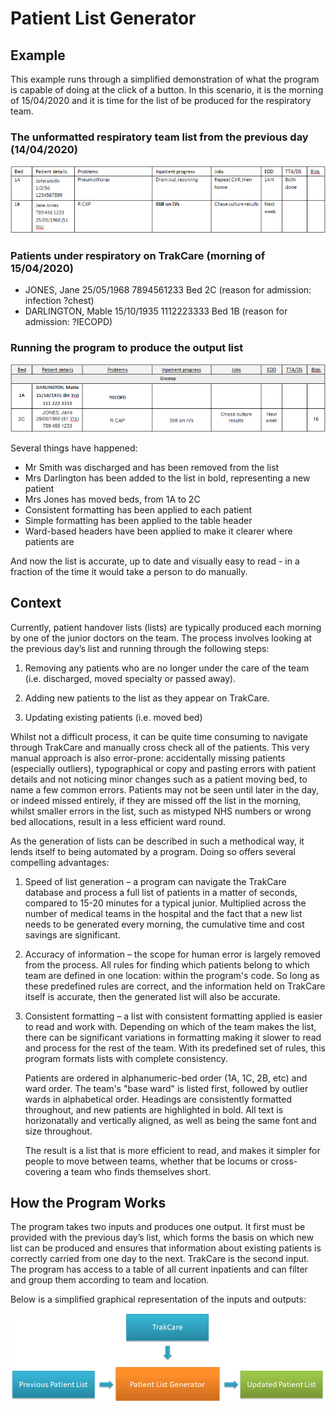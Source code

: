 # Patient List Generator

## Example

This example runs through a simplified demonstration of what the program is capable of doing at the click of a button. In this scenario, it is the morning of 15/04/2020 and it is time for the list of be produced for the respiratory team.

### The unformatted respiratory team list from the previous day (14/04/2020)

![Unformatted input list](https://github.com/mfreeborn/patient-list-generator/blob/master/images/unformatted-list-example.png?raw=true)

### Patients under respiratory on TrakCare (morning of 15/04/2020)

- JONES, Jane 25/05/1968 7894561233 Bed 2C (reason for admission: infection ?chest)
- DARLINGTON, Mable 15/10/1935 1112223333 Bed 1B (reason for admission: ?IECOPD)

### Running the program to produce the output list

![Formatted and updated output list](https://github.com/mfreeborn/patient-list-generator/blob/master/images/formatted-list-example.png?raw=true)

Several things have happened:

- Mr Smith was discharged and has been removed from the list
- Mrs Darlington has been added to the list in bold, representing a new patient
- Mrs Jones has moved beds, from 1A to 2C
- Consistent formatting has been applied to each patient
- Simple formatting has been applied to the table header
- Ward-based headers have been applied to make it clearer where patients are

And now the list is accurate, up to date and visually easy to read - in a fraction of the time it would take a person to do manually.

## Context

Currently, patient handover lists (lists) are typically produced each morning by one of the junior doctors on the team. The process involves looking at the previous day’s list and running through the following steps:

1. Removing any patients who are no longer under the care of the team (i.e. discharged, moved specialty or passed away).

2. Adding new patients to the list as they appear on TrakCare.

3. Updating existing patients (i.e. moved bed)

Whilst not a difficult process, it can be quite time consuming to navigate through TrakCare and manually cross check all of the patients. This very manual approach is also error-prone: accidentally missing patients (especially outliers), typographical or copy and pasting errors with patient details and not noticing minor changes such as a patient moving bed, to name a few common errors. Patients may not be seen until later in the day, or indeed missed entirely, if they are missed off the list in the morning, whilst smaller errors in the list, such as mistyped NHS numbers or wrong bed allocations, result in a less efficient ward round.

As the generation of lists can be described in such a methodical way, it lends itself to being automated by a program. Doing so offers several compelling advantages:

1. Speed of list generation – a program can navigate the TrakCare database and process a full list of patients in a matter of seconds, compared to 15-20 minutes for a typical junior. Multiplied across the number of medical teams in the hospital and the fact that a new list needs to be generated every morning, the cumulative time and cost savings are significant.

2. Accuracy of information – the scope for human error is largely removed from the process. All rules for finding which patients belong to which team are defined in one location: within the program's code. So long as these predefined rules are correct, and the information held on TrakCare itself is accurate, then the generated list will also be accurate.

3. Consistent formatting – a list with consistent formatting applied is easier to read and work with. Depending on which of the team makes the list, there can be significant variations in formatting making it slower to read and process for the rest of the team. With its predefined set of rules, this program formats lists with complete consistency.

   Patients are ordered in alphanumeric-bed order (1A, 1C, 2B, etc) and ward order. The team's "base ward" is listed first, followed by outlier wards in alphabetical order. Headings are consistently formatted throughout, and new patients are highlighted in bold. All text is horizonatally and vertically aligned, as well as being the same font and size throughout.

   The result is a list that is more efficient to read, and makes it simpler for people to move between teams, whether that be locums or cross-covering a team who finds themselves short.

## How the Program Works

The program takes two inputs and produces one output. It first must be provided with the previous day’s list, which forms the basis on which new list can be produced and ensures that information about existing patients is correctly carried from one day to the next. TrakCare is the second input. The program has access to a table of all current inpatients and can filter and group them according to team and location.

Below is a simplified graphical representation of the inputs and outputs:

![Flow](https://github.com/mfreeborn/patient-list-generator/blob/master/images/patient-list-flow.png?raw=true)
